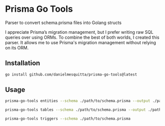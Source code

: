 # Prisma Go Tools

Parser to convert schema.prisma files into Golang structs

I appreciate Prisma’s migration management, but I prefer writing raw SQL queries over using ORMs. To combine the best of both worlds, I created this parser. It allows me to use Prisma's migration management without relying on its ORM.

## Installation

```bash
go install github.com/danielmesquitta/prisma-go-tools@latest
```

## Usage

```bash
prisma-go-tools entities --schema ./path/to/schema.prisma --output ./path/to/output/dir
```

```bash
prisma-go-tools tables --schema ./path/to/schema.prisma --output ./path/to/output/dir
```

```bash
prisma-go-tools triggers --schema ./path/to/schema.prisma
```
